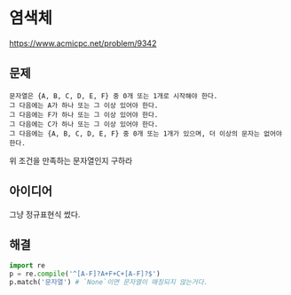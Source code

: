 # 염색체
https://www.acmicpc.net/problem/9342

## 문제
```
문자열은 {A, B, C, D, E, F} 중 0개 또는 1개로 시작해야 한다.
그 다음에는 A가 하나 또는 그 이상 있어야 한다.
그 다음에는 F가 하나 또는 그 이상 있어야 한다.
그 다음에는 C가 하나 또는 그 이상 있어야 한다.
그 다음에는 {A, B, C, D, E, F} 중 0개 또는 1개가 있으며, 더 이상의 문자는 없어야 한다.
```
위 조건을 만족하는 문자열인지 구하라

## 아이디어
그냥 정규표현식 썼다.

## 해결
```python
import re
p = re.compile('^[A-F]?A+F+C+[A-F]?$')
p.match('문자열') # `None`이면 문자열이 매칭되지 않는거다.
```
